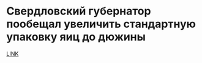# Свердловский губернатор пообещал увеличить стандартную упаковку яиц до дюжины



[LINK](https://varlamov.ru/3268020.html)